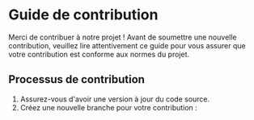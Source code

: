 # Guide de contribution

Merci de contribuer à notre projet ! Avant de soumettre une nouvelle contribution, veuillez lire attentivement ce guide pour vous assurer que votre contribution est conforme aux normes du projet.

## Processus de contribution

1. Assurez-vous d'avoir une version à jour du code source.
2. Créez une nouvelle branche pour votre contribution :
